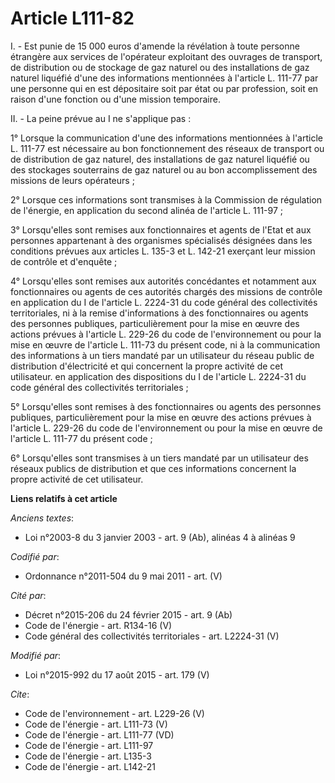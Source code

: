 # Article L111-82

I. - Est punie de 15 000 euros d'amende la révélation à toute personne étrangère aux services de l'opérateur exploitant des
ouvrages de transport, de distribution ou de stockage de gaz naturel ou des installations de gaz naturel liquéfié d'une des
informations mentionnées à l'article L. 111-77 par une personne qui en est dépositaire soit par état ou par profession, soit
en raison d'une fonction ou d'une mission temporaire. 

II. - La peine prévue au I ne s'applique pas : 

1° Lorsque la communication d'une des informations mentionnées à l'article L. 111-77 est nécessaire au bon fonctionnement des
réseaux de transport ou de distribution de gaz naturel, des installations de gaz naturel liquéfié ou des stockages
souterrains de gaz naturel ou au bon accomplissement des missions de leurs opérateurs ; 

2° Lorsque ces informations sont transmises à la Commission de régulation de l'énergie, en application du second alinéa de
l'article L. 111-97 ; 

3° Lorsqu'elles sont remises aux fonctionnaires et agents de l'Etat et aux personnes appartenant à des organismes spécialisés
désignées dans les conditions prévues aux articles L. 135-3 et L. 142-21 exerçant leur mission de contrôle et d'enquête ; 

4° Lorsqu'elles sont remises aux autorités concédantes et notamment aux fonctionnaires ou agents de ces autorités chargés des
missions de contrôle en application du I de l'article L. 2224-31 du code général des collectivités territoriales, ni à la
remise d'informations à des fonctionnaires ou agents des personnes publiques, particulièrement pour la mise en œuvre des
actions prévues à l'article L. 229-26 du code de l'environnement ou pour la mise en œuvre de l'article L. 111-73 du présent
code, ni à la communication des informations à un tiers mandaté par un utilisateur du réseau public de distribution
d'électricité et qui concernent la propre activité de cet utilisateur. en application des dispositions du I de l'article L.
2224-31 du code général des collectivités territoriales ; 

5° Lorsqu'elles sont remises à des fonctionnaires ou agents des personnes publiques, particulièrement pour la mise en œuvre
des actions prévues à l'article L. 229-26 du code de l'environnement ou pour la mise en œuvre de l'article L. 111-77 du
présent code ; 

6° Lorsqu'elles sont transmises à un tiers mandaté par un utilisateur des réseaux publics de distribution et que ces
informations concernent la propre activité de cet utilisateur.

**Liens relatifs à cet article**

_Anciens textes_:

  - Loi n°2003-8 du 3 janvier 2003 - art. 9 (Ab), alinéas 4 à alinéas 9

_Codifié par_:

  - Ordonnance n°2011-504 du 9 mai 2011 - art. (V)

_Cité par_:

  - Décret n°2015-206 du 24 février 2015 - art. 9 (Ab)
  - Code de l'énergie - art. R134-16 (V)
  - Code général des collectivités territoriales - art. L2224-31 (V)

_Modifié par_:

  - Loi n°2015-992 du 17 août 2015 - art. 179 (V)

_Cite_:

  - Code de l'environnement - art. L229-26 (V)
  - Code de l'énergie - art. L111-73 (V)
  - Code de l'énergie - art. L111-77 (VD)
  - Code de l'énergie - art. L111-97
  - Code de l'énergie - art. L135-3
  - Code de l'énergie - art. L142-21
